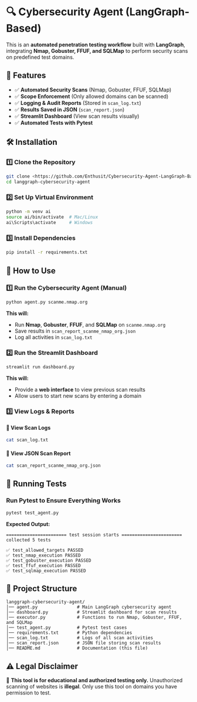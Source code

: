 # 🔍 Cybersecurity Agent (LangGraph-Based)
This is an **automated penetration testing workflow** built with **LangGraph**, integrating **Nmap, Gobuster, FFUF, and SQLMap** to perform security scans on predefined test domains.

## 📌 Features
- ✅ **Automated Security Scans** (Nmap, Gobuster, FFUF, SQLMap)
- ✅ **Scope Enforcement** (Only allowed domains can be scanned)
- ✅ **Logging & Audit Reports** (Stored in `scan_log.txt`)
- ✅ **Results Saved in JSON** (`scan_report.json`)
- ✅ **Streamlit Dashboard** (View scan results visually)
- ✅ **Automated Tests with Pytest**

## 🛠 Installation
### 1️⃣ Clone the Repository
```bash
git clone <https://github.com/Enthusit/Cybersecurity-Agent-LangGraph-Based->
cd langgraph-cybersecurity-agent
```

### 2️⃣ Set Up Virtual Environment
```bash
python -m venv ai
source ai/bin/activate  # Mac/Linux
ai\Scripts\activate     # Windows
```

### 3️⃣ Install Dependencies
```bash
pip install -r requirements.txt
```

## 🚀 How to Use
### 1️⃣ Run the Cybersecurity Agent (Manual)
```bash
python agent.py scanme.nmap.org
```
**This will:**
- Run **Nmap**, **Gobuster**, **FFUF**, and **SQLMap** on `scanme.nmap.org`
- Save results in `scan_report_scanme_nmap_org.json`
- Log all activities in `scan_log.txt`

### 2️⃣ Run the Streamlit Dashboard
```bash
streamlit run dashboard.py
```
**This will:**
- Provide a **web interface** to view previous scan results
- Allow users to start new scans by entering a domain

### 3️⃣ View Logs & Reports
#### 🔹 View Scan Logs
```bash
cat scan_log.txt
```
#### 🔹 View JSON Scan Report
```bash
cat scan_report_scanme_nmap_org.json
```

## 🧪 Running Tests
### Run Pytest to Ensure Everything Works
```bash
pytest test_agent.py
```
**Expected Output:**
```
======================= test session starts =======================
collected 5 tests

✅ test_allowed_targets PASSED
✅ test_nmap_execution PASSED
✅ test_gobuster_execution PASSED
✅ test_ffuf_execution PASSED
✅ test_sqlmap_execution PASSED
```

## 📂 Project Structure
```
langgraph-cybersecurity-agent/
│── agent.py               # Main LangGraph cybersecurity agent
│── dashboard.py           # Streamlit dashboard for scan results
│── executor.py            # Functions to run Nmap, Gobuster, FFUF, and SQLMap
│── test_agent.py          # Pytest test cases
│── requirements.txt       # Python dependencies
│── scan_log.txt           # Logs of all scan activities
│── scan_report.json       # JSON file storing scan results
│── README.md              # Documentation (this file)
```

## ⚠️ Legal Disclaimer
🚨 **This tool is for educational and authorized testing only.**
Unauthorized scanning of websites is **illegal**. Only use this tool on domains you have permission to test.


